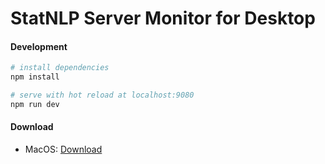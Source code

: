 # StatNLP Server Monitor for Desktop

#### Development

``` bash
# install dependencies
npm install

# serve with hot reload at localhost:9080
npm run dev

```

#### Download

- MacOS: [Download](https://raw.githubusercontent.com/sutd-statnlp/project-statnlp-desktop-server-monitor/master/download/ServerMonitor.dmg.zip)